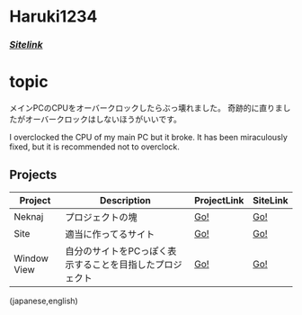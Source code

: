 # Haruki1234 
### [*Sitelink*](https://haruki1234.github.io) 

# topic
メインPCのCPUをオーバークロックしたらぶっ壊れました。
奇跡的に直りましたがオーバークロックはしないほうがいいです。

I overclocked the CPU of my main PC but it broke.
It has been miraculously fixed, but it is recommended not to overclock.

## Projects 

| Project | Description | ProjectLink | SiteLink |
| -- | -- | -- | -- |
| Neknaj | プロジェクトの塊 | [Go!](https://github.com/haruki1234/neknaj) | [Go!](https://haruki1234.github.io/neknaj/) |
| Site | 適当に作ってるサイト | [Go!](https://github.com/haruki1234/mainsite) | [Go!](https://haruki1234.github.io/mainsite/) |
| Window View | 自分のサイトをPCっぽく表示することを目指したプロジェクト | [Go!](https://github.com/haruki1234/window) | [Go!](https://haruki1234.github.io/window/) |



  (japanese,english)
